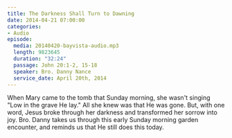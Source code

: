 ```yaml
---
title: The Darkness Shall Turn to Dawning
date: 2014-04-21 07:00:00
categories:
- Audio
episode:
  media: 20140420-bayvista-audio.mp3
  length: 9823645
  duration: "32:24"
  passage: John 20:1-2, 15-18
  speaker: Bro. Danny Nance
  service_date: April 20th, 2014
---
```

When Mary came to the tomb that Sunday morning, she wasn't singing "Low in the grave He lay." All she knew was that He was gone. But, with one word, Jesus broke through her darkness and transformed her sorrow into joy. Bro. Danny takes us through this early Sunday morning garden encounter, and reminds us that He still does this today.